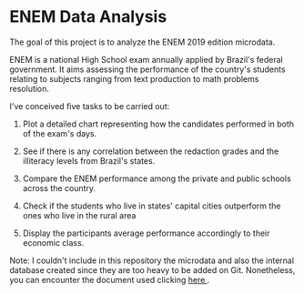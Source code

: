 # ENEM Data Analysis

The goal of this project is to analyze the ENEM 2019 edition microdata.

ENEM is a national High School exam annually applied by Brazil's federal government. It aims assessing the performance of the country's students relating to subjects ranging from text production to math problems resolution.

I've conceived five tasks to be carried out:

1) Plot a detailed chart representing how the candidates performed in both of the exam's days.

2) See if there is any correlation between the redaction grades and the illiteracy levels from Brazil's states.

3) Compare the ENEM performance among the private and public schools across the country.

4) Check if the students who live in states' capital cities outperform the ones who live in the rural area

5) Display the participants average performance accordingly to their economic class.

Note: I couldn't include in this repository the microdata and also the internal database created since they are too heavy to be added on Git. Nonetheless, you can encounter the document used clicking <a href = 'https://www.gov.br/inep/pt-br/acesso-a-informacao/dados-abertos/microdados/enem'> here </a>.

